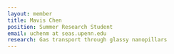 ```yaml
---
layout: member
title: Mavis Chen
position: Summer Research Student
email: uchenm at seas.upenn.edu
research: Gas transport through glassy nanopillars 
---
```



